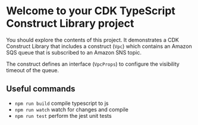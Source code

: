# Welcome to your CDK TypeScript Construct Library project

You should explore the contents of this project. It demonstrates a CDK Construct Library that includes a construct (`Vpc`)
which contains an Amazon SQS queue that is subscribed to an Amazon SNS topic.

The construct defines an interface (`VpcProps`) to configure the visibility timeout of the queue.

## Useful commands

* `npm run build`   compile typescript to js
* `npm run watch`   watch for changes and compile
* `npm run test`    perform the jest unit tests
